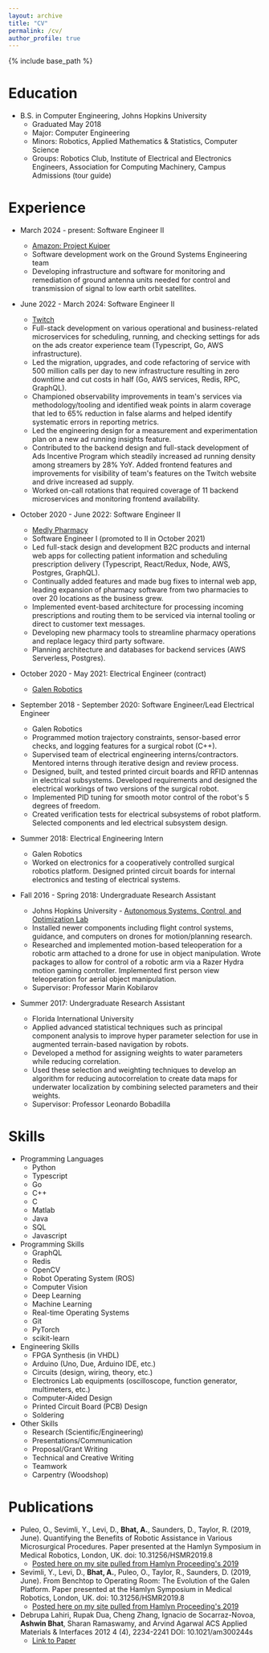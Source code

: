 ```yaml
---
layout: archive
title: "CV"
permalink: /cv/
author_profile: true
---
```


<html>
  <head>
    <link href="https://fonts.googleapis.com/css?family=Roboto&display=swap" rel="stylesheet">
    <script type="text/javascript">
      var host = "theshwin.com/cv/";
      if ((host == window.location.host) && (window.location.protocol != "https:"))
        window.location.protocol = "https";
    </script>
  </head>
</html>

{% include base_path %}

Education
======
* B.S. in Computer Engineering, Johns Hopkins University
  * Graduated May 2018
  * Major: Computer Engineering
  * Minors: Robotics, Applied Mathematics & Statistics, Computer Science
  * Groups: Robotics Club, Institute of Electrical and Electronics Engineers, Association for Computing Machinery, Campus Admissions (tour guide)

Experience
======
* March 2024 - present: Software Engineer II
  * [Amazon: Project Kuiper](https://www.aboutamazon.com/what-we-do/devices-services/project-kuiper)
  * Software development work on the Ground Systems Engineering team
  * Developing infrastructure and software for monitoring and remediation of ground antenna units needed for control and transmission of signal to low earth orbit satellites.
* June 2022 - March 2024: Software Engineer II
  * [Twitch](twitch.tv)
  * Full-stack development on various operational and business-related microservices for scheduling, running, and checking settings for ads on the ads creator experience team (Typescript, Go, AWS infrastructure).
  * Led the migration, upgrades, and code refactoring of service with 500 million calls per day to new infrastructure resulting in zero downtime and cut costs in half (Go, AWS services, Redis, RPC, GraphQL).
  * Championed observability improvements in team's services via methodology/tooling and identified weak points in alarm coverage that led to 65% reduction in false alarms and helped identify systematic errors in reporting metrics.
  * Led the engineering design for a measurement and experimentation plan on a new ad running insights feature.
  * Contributed to the backend design and full-stack development of Ads Incentive Program which steadily increased ad running density among streamers by 28% YoY. Added frontend features and improvements for visibility of team's features on the Twitch website and drive increased ad supply.
  * Worked on-call rotations that required coverage of 11 backend microservices and monitoring frontend availability.
* October 2020 - June 2022: Software Engineer II
  * [Medly Pharmacy](https://medly.com/en-us) 
  * Software Engineer I (promoted to II in October 2021)
  * Led full-stack design and development B2C products and internal web apps for collecting patient information and scheduling prescription delivery (Typescript, React/Redux, Node, AWS, Postgres, GraphQL).
  * Continually added features and made bug fixes to internal web app, leading expansion of pharmacy software from two pharmacies to over 20 locations as the business grew.
  * Implemented event-based architecture for processing incoming prescriptions and routing them to be serviced via internal tooling or direct to customer text messages.
  * Developing new pharmacy tools to streamline pharmacy operations and replace legacy third party software.
  * Planning architecture and databases for backend services (AWS Serverless, Postgres). 
* October 2020 - May 2021: Electrical Engineer (contract)
  * [Galen Robotics](https://www.galenrobotics.com)
* September 2018 - September 2020: Software Engineer/Lead Electrical Engineer
  * Galen Robotics
  * Programmed motion trajectory constraints, sensor-based error checks, and logging features for a surgical robot (C++).
  * Supervised team of electrical engineering interns/contractors. Mentored interns through iterative design and review process.
  * Designed, built, and tested printed circuit boards and RFID antennas in electrical subsystems. Developed requirements and designed the electrical workings of two versions of the surgical robot.
  * Implemented PID tuning for smooth motor control of the robot's 5 degrees of freedom.
  * Created verification tests for electrical subsystems of robot platform. Selected components and led electrical subsystem design.
* Summer 2018: Electrical Engineering Intern
  * Galen Robotics
  * Worked on electronics for a cooperatively controlled surgical robotics platform. Designed printed circuit boards for internal electronics and testing of electrical systems.

* Fall 2016 - Spring 2018: Undergraduate Research Assistant
  * Johns Hopkins University - [Autonomous Systems, Control, and Optimization Lab](https://asco.lcsr.jhu.edu/)
  * Installed newer components including flight control systems, guidance, and computers on drones for motion/planning research. 
  * Researched and implemented motion-based teleoperation for a robotic arm attached to a drone for use in object manipulation. Wrote packages to allow for control of a robotic arm via a Razer Hydra motion gaming controller. Implemented first person view teleoperation for aerial object manipulation.
  * Supervisor: Professor Marin Kobilarov

* Summer 2017: Undergraduate Research Assistant
  * Florida International University
  * Applied advanced statistical techniques such as principal component analysis to improve hyper parameter selection for use in augmented terrain-based navigation by robots. 
  * Developed a method for assigning weights to water parameters while reducing correlation. 
  * Used these selection and weighting techniques to develop an algorithm for reducing autocorrelation to create data maps for underwater localization by combining selected parameters and their weights.
  * Supervisor: Professor Leonardo Bobadilla

Skills
======
* Programming Languages
  * Python
  * Typescript
  * Go
  * C++
  * C
  * Matlab
  * Java
  * SQL
  * Javascript
* Programming Skills
  * GraphQL
  * Redis
  * OpenCV
  * Robot Operating System (ROS)
  * Computer Vision
  * Deep Learning
  * Machine Learning
  * Real-time Operating Systems
  * Git
  * PyTorch
  * scikit-learn
* Engineering Skills
  * FPGA Synthesis (in VHDL)
  * Arduino (Uno, Due, Arduino IDE, etc.)
  * Circuits (design, wiring, theory, etc.)
  * Electronics Lab equipments (oscilloscope, function generator, multimeters, etc.)
  * Computer-Aided Design
  * Printed Circuit Board (PCB) Design
  * Soldering
* Other Skills
  * Research (Scientific/Engineering)
  * Presentations/Communication
  * Proposal/Grant Writing
  * Technical and Creative Writing
  * Teamwork
  * Carpentry (Woodshop)

Publications
======
* Puleo, O., Sevimli, Y., Levi, D., **Bhat, A.**, Saunders, D., Taylor, R. (2019, June). Quantifying the Benefits of Robotic Assistance in Various Microsurgical Procedures. Paper presented at the Hamlyn Symposium in Medical Robotics, London, UK. doi: 10.31256/HSMR2019.8
  * [Posted here on my site pulled from Hamlyn Proceeding's 2019](http://theshwin.com/files/HSMR2019-RoboticAssistance.pdf)
* Sevimli, Y., Levi, D., **Bhat, A.**, Puleo, O., Taylor, R., Saunders, D. (2019, June). From Benchtop to Operating Room: The Evolution of the Galen Platform. Paper presented at the Hamlyn Symposium in Medical Robotics, London, UK. doi: 10.31256/HSMR2019.8
  * [Posted here on my site pulled from Hamlyn Proceeding's 2019](https://theshwin.com/files/HSMR2019-Benchtop.pdf)
* Debrupa Lahiri, Rupak Dua, Cheng Zhang, Ignacio de Socarraz-Novoa, **Ashwin Bhat**, Sharan Ramaswamy, and Arvind Agarwal
ACS Applied Materials & Interfaces 2012 4 (4), 2234-2241
DOI: 10.1021/am300244s
  * [Link to Paper](https://pubs.acs.org/doi/abs/10.1021/am300244s)
